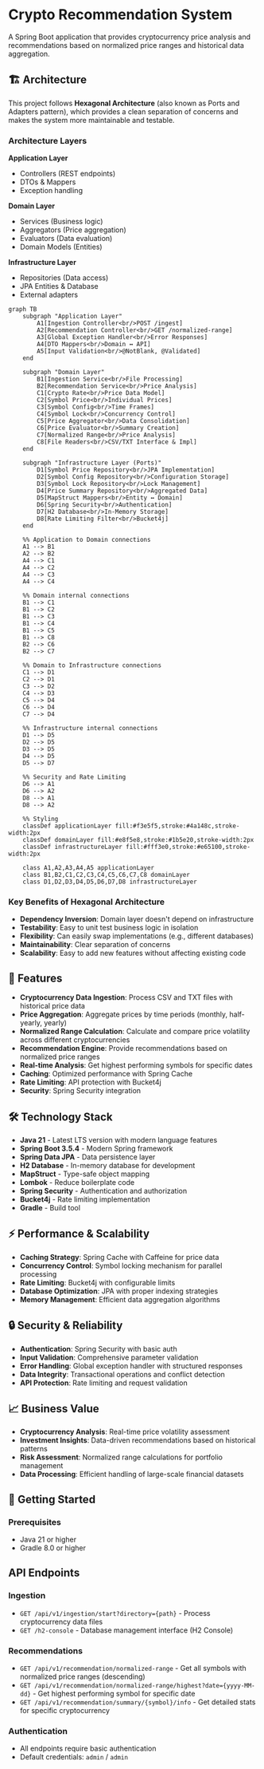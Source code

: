 # Crypto Recommendation System

A Spring Boot application that provides cryptocurrency price analysis and recommendations based on normalized price ranges and historical data aggregation.

## 🏗️ Architecture

This project follows **Hexagonal Architecture** (also known as Ports and Adapters pattern), which provides a clean separation of concerns and makes the system more maintainable and testable.

### Architecture Layers

**Application Layer**
- Controllers (REST endpoints)
- DTOs & Mappers
- Exception handling

**Domain Layer**
- Services (Business logic)
- Aggregators (Price aggregation)
- Evaluators (Data evaluation)
- Domain Models (Entities)

**Infrastructure Layer**
- Repositories (Data access)
- JPA Entities & Database
- External adapters

```mermaid
graph TB
    subgraph "Application Layer"
        A1[Ingestion Controller<br/>POST /ingest]
        A2[Recommendation Controller<br/>GET /normalized-range]
        A3[Global Exception Handler<br/>Error Responses]
        A4[DTO Mappers<br/>Domain ↔ API]
        A5[Input Validation<br/>@NotBlank, @Validated]
    end
    
    subgraph "Domain Layer"
        B1[Ingestion Service<br/>File Processing]
        B2[Recommendation Service<br/>Price Analysis]
        C1[Crypto Rate<br/>Price Data Model]
        C2[Symbol Price<br/>Individual Prices]
        C3[Symbol Config<br/>Time Frames]
        C4[Symbol Lock<br/>Concurrency Control]
        C5[Price Aggregator<br/>Data Consolidation]
        C6[Price Evaluator<br/>Summary Creation]
        C7[Normalized Range<br/>Price Analysis]
        C8[File Readers<br/>CSV/TXT Interface & Impl]
    end
    
    subgraph "Infrastructure Layer (Ports)"
        D1[Symbol Price Repository<br/>JPA Implementation]
        D2[Symbol Config Repository<br/>Configuration Storage]
        D3[Symbol Lock Repository<br/>Lock Management]
        D4[Price Summary Repository<br/>Aggregated Data]
        D5[MapStruct Mappers<br/>Entity ↔ Domain]
        D6[Spring Security<br/>Authentication]
        D7[H2 Database<br/>In-Memory Storage]
        D8[Rate Limiting Filter<br/>Bucket4j]
    end
    
    %% Application to Domain connections
    A1 --> B1
    A2 --> B2
    A4 --> C1
    A4 --> C2
    A4 --> C3
    A4 --> C4
    
    %% Domain internal connections
    B1 --> C1
    B1 --> C2
    B1 --> C3
    B1 --> C4
    B1 --> C5
    B1 --> C8
    B2 --> C6
    B2 --> C7
    
    %% Domain to Infrastructure connections
    C1 --> D1
    C2 --> D1
    C3 --> D2
    C4 --> D3
    C5 --> D4
    C6 --> D4
    C7 --> D4
    
    %% Infrastructure internal connections
    D1 --> D5
    D2 --> D5
    D3 --> D5
    D4 --> D5
    D5 --> D7
    
    %% Security and Rate Limiting
    D6 --> A1
    D6 --> A2
    D8 --> A1
    D8 --> A2
    
    %% Styling
    classDef applicationLayer fill:#f3e5f5,stroke:#4a148c,stroke-width:2px
    classDef domainLayer fill:#e8f5e8,stroke:#1b5e20,stroke-width:2px
    classDef infrastructureLayer fill:#fff3e0,stroke:#e65100,stroke-width:2px
    
    class A1,A2,A3,A4,A5 applicationLayer
    class B1,B2,C1,C2,C3,C4,C5,C6,C7,C8 domainLayer
    class D1,D2,D3,D4,D5,D6,D7,D8 infrastructureLayer
```

### Key Benefits of Hexagonal Architecture

- **Dependency Inversion**: Domain layer doesn't depend on infrastructure
- **Testability**: Easy to unit test business logic in isolation
- **Flexibility**: Can easily swap implementations (e.g., different databases)
- **Maintainability**: Clear separation of concerns
- **Scalability**: Easy to add new features without affecting existing code

## 🚀 Features

- **Cryptocurrency Data Ingestion**: Process CSV and TXT files with historical price data
- **Price Aggregation**: Aggregate prices by time periods (monthly, half-yearly, yearly)
- **Normalized Range Calculation**: Calculate and compare price volatility across different cryptocurrencies
- **Recommendation Engine**: Provide recommendations based on normalized price ranges
- **Real-time Analysis**: Get highest performing symbols for specific dates
- **Caching**: Optimized performance with Spring Cache
- **Rate Limiting**: API protection with Bucket4j
- **Security**: Spring Security integration

## 🛠️ Technology Stack

- **Java 21** - Latest LTS version with modern language features
- **Spring Boot 3.5.4** - Modern Spring framework
- **Spring Data JPA** - Data persistence layer
- **H2 Database** - In-memory database for development
- **MapStruct** - Type-safe object mapping
- **Lombok** - Reduce boilerplate code
- **Spring Security** - Authentication and authorization
- **Bucket4j** - Rate limiting implementation
- **Gradle** - Build tool

## ⚡ Performance & Scalability

- **Caching Strategy**: Spring Cache with Caffeine for price data
- **Concurrency Control**: Symbol locking mechanism for parallel processing
- **Rate Limiting**: Bucket4j with configurable limits
- **Database Optimization**: JPA with proper indexing strategies
- **Memory Management**: Efficient data aggregation algorithms

## 🔒 Security & Reliability

- **Authentication**: Spring Security with basic auth
- **Input Validation**: Comprehensive parameter validation
- **Error Handling**: Global exception handler with structured responses
- **Data Integrity**: Transactional operations and conflict detection
- **API Protection**: Rate limiting and request validation

## 📈 Business Value

- **Cryptocurrency Analysis**: Real-time price volatility assessment
- **Investment Insights**: Data-driven recommendations based on historical patterns
- **Risk Assessment**: Normalized range calculations for portfolio management
- **Data Processing**: Efficient handling of large-scale financial datasets

## 🚀 Getting Started

### Prerequisites

- Java 21 or higher
- Gradle 8.0 or higher

## API Endpoints

### Ingestion
- `GET /api/v1/ingestion/start?directory={path}` - Process cryptocurrency data files
- `GET /h2-console` - Database management interface (H2 Console)

### Recommendations
- `GET /api/v1/recommendation/normalized-range` - Get all symbols with normalized price ranges (descending)
- `GET /api/v1/recommendation/normalized-range/highest?date={yyyy-MM-dd}` - Get highest performing symbol for specific date
- `GET /api/v1/recommendation/summary/{symbol}/info` - Get detailed stats for specific cryptocurrency

### Authentication
- All endpoints require basic authentication
- Default credentials: `admin` / `admin`

